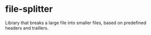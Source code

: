 # file-splitter
Library that breaks a large file into smaller files, based on predefined headers and traillers.
